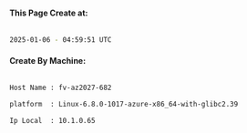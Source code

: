 
   
#### This Page Create at:

```bash

2025-01-06 - 04:59:51 UTC

```

#### Create By Machine:

```bash

Host Name : fv-az2027-682

platform  : Linux-6.8.0-1017-azure-x86_64-with-glibc2.39

Ip Local  : 10.1.0.65

```

